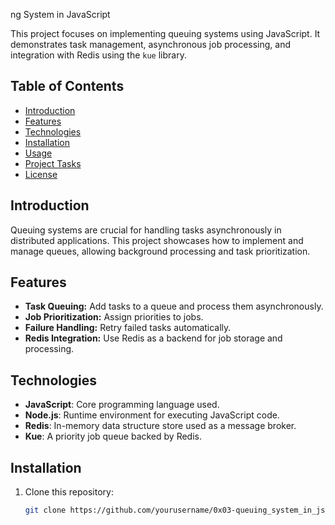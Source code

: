 ng System in JavaScript

This project focuses on implementing queuing systems using JavaScript. It demonstrates task management, asynchronous job processing, and integration with Redis using the `kue` library.

## Table of Contents
- [Introduction](#introduction)
- [Features](#features)
- [Technologies](#technologies)
- [Installation](#installation)
- [Usage](#usage)
- [Project Tasks](#project-tasks)
- [License](#license)

## Introduction
Queuing systems are crucial for handling tasks asynchronously in distributed applications. This project showcases how to implement and manage queues, allowing background processing and task prioritization.

## Features
- **Task Queuing:** Add tasks to a queue and process them asynchronously.
- **Job Prioritization:** Assign priorities to jobs.
- **Failure Handling:** Retry failed tasks automatically.
- **Redis Integration:** Use Redis as a backend for job storage and processing.

## Technologies
- **JavaScript**: Core programming language used.
- **Node.js**: Runtime environment for executing JavaScript code.
- **Redis**: In-memory data structure store used as a message broker.
- **Kue**: A priority job queue backed by Redis.

## Installation
1. Clone this repository:
   ```bash
   git clone https://github.com/yourusername/0x03-queuing_system_in_js.git

